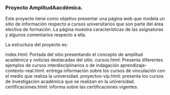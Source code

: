 ### Proyecto AmplitudAacdémica.

Este proyecto tiene como objetivo presentar una página web que modela un sitio de información respecto a cursos universitarios que son parte del área electiva de formación. La página muestra características de las asignaturas y algunos comentarios respecto a ella.

La estructura del proyecto es:

index.html: Portada del sitio presentando el concepto de amplitud académica y noticias destacadas del sitio.
cursos.html: Presenta diferentes ejemplos de cursos interdisciplinarios o de indagación
aprendizaje-contexto-real.html: entrega información sobre los cursos de vinculación con el medio que realiza la universidad.
proyectos-vip.html: presenta los cursos de investigación académica que se realizan en la universidad.
certificaciones.html: informa sobre las certificaciones vigentes.